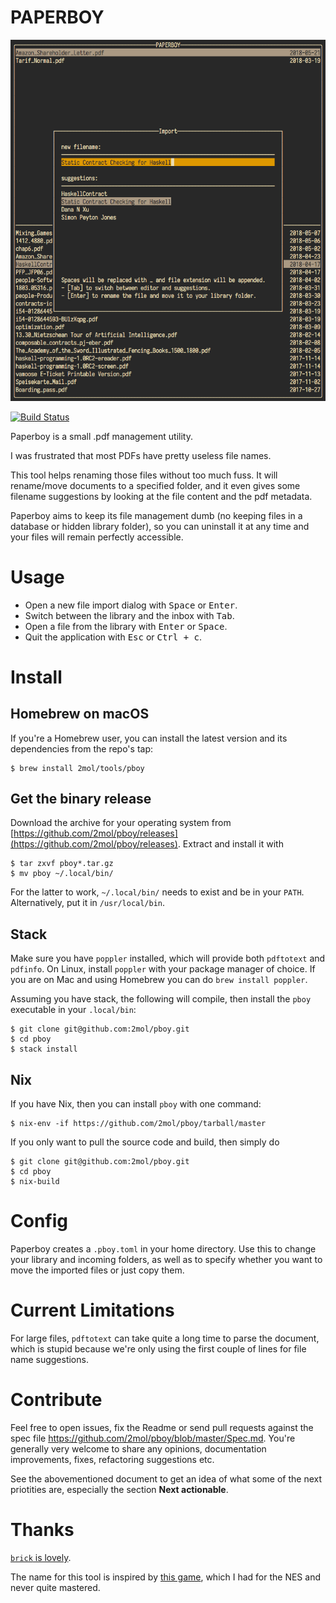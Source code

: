 # PAPERBOY

![import screen](https://raw.githubusercontent.com/2mol/pboy/master/doc/import.png)

[![Build Status](https://travis-ci.org/2mol/pboy.svg?branch=master)](https://travis-ci.org/2mol/pboy)

Paperboy is a small .pdf management utility.

I was frustrated that most PDFs have pretty useless file names.

This tool helps renaming those files without too much fuss. It will rename/move documents to a specified folder, and it even gives some filename suggestions by looking at the file content and the pdf metadata.

Paperboy aims to keep its file management dumb (no keeping files in a database or hidden library folder), so you can uninstall it at any time and your files will remain perfectly accessible.

# Usage

- Open a new file import dialog with <kbd>Space</kbd> or <kbd>Enter</kbd>.
- Switch between the library and the inbox with <kbd>Tab</kbd>.
- Open a file from the library with <kbd>Enter</kbd> or <kbd>Space</kbd>.
- Quit the application with <kbd>Esc</kbd> or <kbd>Ctrl + c</kbd>.

# Install

## Homebrew on macOS

If you're a Homebrew user, you can install the latest version and its dependencies from the repo's tap:

```shell
$ brew install 2mol/tools/pboy
```

## Get the binary release

Download the archive for your operating system from [https://github.com/2mol/pboy/releases](https://github.com/2mol/pboy/releases). Extract and install it with

```shell
$ tar zxvf pboy*.tar.gz
$ mv pboy ~/.local/bin/
```

For the latter to work, `~/.local/bin/` needs to exist and be in your `PATH`. Alternatively, put it in `/usr/local/bin`.

## Stack

Make sure you have `poppler` installed, which will provide both `pdftotext` and `pdfinfo`. On Linux, install `poppler` with your package manager of choice. If you are on Mac and using Homebrew you can do `brew install poppler`.

Assuming you have stack, the following will compile, then install the `pboy` executable in your `.local/bin`:

```shell
$ git clone git@github.com:2mol/pboy.git
$ cd pboy
$ stack install
```

## Nix

If you have Nix, then you can install `pboy` with one command:

```shell
$ nix-env -if https://github.com/2mol/pboy/tarball/master
```

If you only want to pull the source code and build, then simply do

```shell
$ git clone git@github.com:2mol/pboy.git
$ cd pboy
$ nix-build
```

# Config

Paperboy creates a `.pboy.toml` in your home directory. Use this to change your library and incoming folders, as well as to specify whether you want to move the imported files or just copy them.

# Current Limitations

For large files, `pdftotext` can take quite a long time to parse the document, which is stupid because we're only using the first couple of lines for file name suggestions.

# Contribute

Feel free to open issues, fix the Readme or send pull requests against the spec file https://github.com/2mol/pboy/blob/master/Spec.md. You're generally very welcome to share any opinions, documentation improvements, fixes, refactoring suggestions etc.

See the abovementioned document to get an idea of what some of the next priotities are, especially the section **Next actionable**.

# Thanks

[`brick` is lovely](https://github.com/jtdaugherty/brick/).

The name for this tool is inspired by [this game](https://en.wikipedia.org/wiki/Paperboy_(video_game)), which I had for the NES and never quite mastered.
